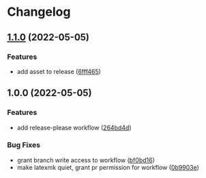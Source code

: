 # Changelog

## [1.1.0](https://github.com/kohanyirobert/cv/compare/v1.0.0...v1.1.0) (2022-05-05)


### Features

* add asset to release ([6fff465](https://github.com/kohanyirobert/cv/commit/6fff465105ba94c12f7ae9e4df84931675ea3d09))

## 1.0.0 (2022-05-05)


### Features

* add release-please workflow ([264bd4d](https://github.com/kohanyirobert/cv/commit/264bd4d26fad3831c3c85723cb163ab50ab88984))


### Bug Fixes

* grant branch write access to workflow ([bf0bd16](https://github.com/kohanyirobert/cv/commit/bf0bd1608b86e9403cc8672bf02418031df7fb04))
* make latexmk quiet, grant pr permission for workflow ([0b9903e](https://github.com/kohanyirobert/cv/commit/0b9903e6a9b25fd2f8e0cb277ba3656a08f97691))
